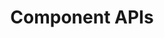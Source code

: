 ---
title: Component APIs
description: How to use component APIs
weight: 9
lastmod: 2021-11-11T10:23:30-09:00
draft: false
vimeo: 348515266
emoji: 📦
---
